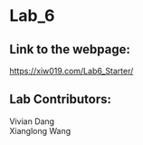 #  Lab_6 #  
## Link to the webpage: ##
https://xiw019.com/Lab6_Starter/
## Lab Contributors: ##
Vivian Dang  
Xianglong Wang
